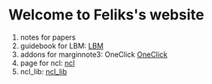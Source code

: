 # Welcome to Feliks's website
1. notes for papers
2. guidebook for LBM:
[LBM](https://www.craft.do/s/i3sHOWzLpcMbCH)
3. addons for marginnote3: OneClick
[OneClick](https://github.com/Feliks151450/OneClick)
5. page for ncl:
[ncl](https://www.craft.do/s/1zlHhC9gCfGrkq)
6. ncl_lib:
[ncl_lib](https://github.com/Feliks151450/ncl_lib)
